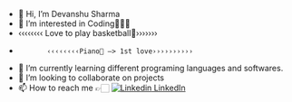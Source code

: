 - 👋 Hi, I’m Devanshu Sharma
- 👀 I’m interested in Coding🧑🏻‍💻
-  ‹‹‹‹‹‹‹‹ Love to play basketball🏀›››››››
-            ‹‹‹‹‹‹‹‹Piano🎹 —> 1st love››››››››››
- 🌱 I’m currently learning different programing languages and softwares. 
- 💞️ I’m looking to collaborate on projects
- 📫 How to reach me 👉🏻 [![Linkedin](https://i.stack.imgur.com/gVE0j.png) LinkedIn](https://www.linkedin.com/in/devanshusharma10/)

<!---
emDevanshu/emDevanshu is a ✨ special ✨ repository because its `README.md` (this file) appears on your GitHub profile.
You can click the Preview link to take a look at your changes.
--->
